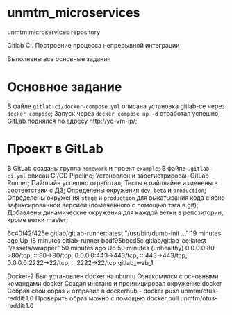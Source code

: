 # unmtm_microservices
unmtm microservices repository

Gitlab CI. Построение процесса непрерывной интеграции

Выполнены все основные задания

# Основное задание
В файле `gitlab-ci/docker-compose.yml` описана установка gitlab-ce через `docker compose`;
Запуск через `docker compose up -d` отработал успешно, GitLab поднялся по адресу http://yc-vm-ip/;


# Проект в GitLab
В GitLab созданы группа `homework` и проект `example`;
В файле `.gitlab-ci.yml` описан CI/CD Pipeline;
Установлен и зарегистрирован GitLab Runner;
Пайплайн успешно отработал;
Тесты в пайплайне изменены в соответствии с ДЗ;
Определены окружения `dev`, `beta` и `production`;
Определены окружения `stage` и `production` для выкатывания кода с явно зафиксированной версией (помеченного с помощью тэга в git);
Добавлены динамические окружения для каждой ветки в репозитории, кроме ветки master;

6c40f42f425e   gitlab/gitlab-runner:latest   "/usr/bin/dumb-init …"   19 minutes ago   Up 18 minutes                                                                                                                                 gitlab-runner
badf95bbcd5c   gitlab/gitlab-ce:latest       "/assets/wrapper"        50 minutes ago   Up 50 minutes (unhealthy)   0.0.0.0:80->80/tcp, :::80->80/tcp, 0.0.0.0:443->443/tcp, :::443->443/tcp, 0.0.0.0:2222->22/tcp, :::2222->22/tcp   gitlab_web_1



Docker-2
Был установлен docker на ubuntu
Ознакомился с основными командами docker
Создал инстанс и проиницировал окружение docker
Собрал свой образ и отправил в dockerhub - docker push unmtm/otus-reddit:1.0
Проверить образ можно с помощью docker pull unmtm/otus-reddit:1.0

